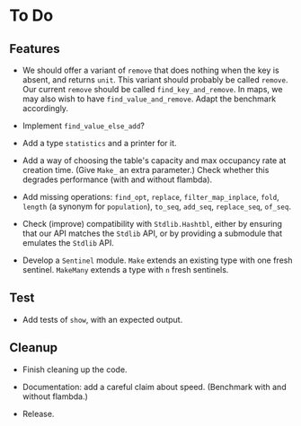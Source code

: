 # To Do

## Features

* We should offer a variant of `remove` that does nothing
  when the key is absent, and returns `unit`.
  This variant should probably be called `remove`.
  Our current `remove` should be called `find_key_and_remove`.
  In maps, we may also wish to have `find_value_and_remove`.
  Adapt the benchmark accordingly.

* Implement `find_value_else_add`?

* Add a type `statistics` and a printer for it.

* Add a way of choosing the table's capacity and max occupancy rate
  at creation time. (Give `Make_` an extra parameter.) Check whether
  this degrades performance (with and without flambda).

* Add missing operations:
  `find_opt`,
  `replace`,
  `filter_map_inplace`,
  `fold`,
  `length` (a synonym for `population`),
  `to_seq`, `add_seq`, `replace_seq`, `of_seq`.

* Check (improve) compatibility with `Stdlib.Hashtbl`,
  either by ensuring that our API matches the `Stdlib` API,
  or by providing a submodule that emulates the `Stdlib` API.

* Develop a `Sentinel` module.
  `Make` extends an existing type with one fresh sentinel.
  `MakeMany` extends a type with `n` fresh sentinels.

## Test

* Add tests of `show`, with an expected output.

## Cleanup

* Finish cleaning up the code.

* Documentation: add a careful claim about speed. (Benchmark with and without flambda.)

* Release.
